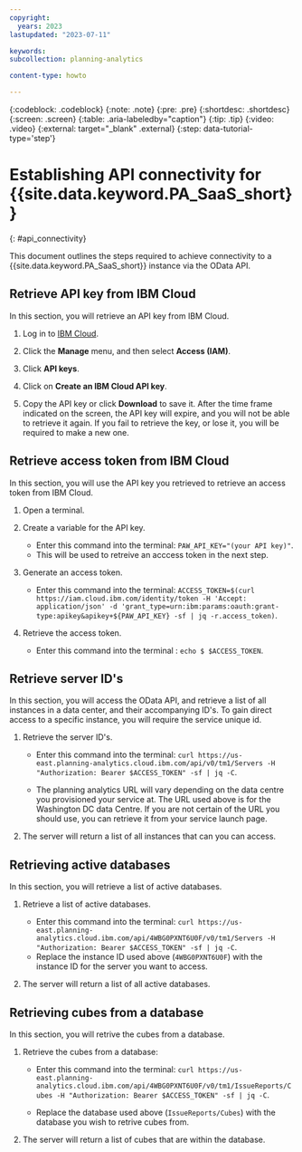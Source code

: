 ```yaml
---
copyright:
  years: 2023
lastupdated: "2023-07-11"

keywords:
subcollection: planning-analytics

content-type: howto

---
```


{:codeblock: .codeblock}
{:note: .note}
{:pre: .pre}
{:shortdesc: .shortdesc}
{:screen: .screen}
{:table: .aria-labeledby="caption"}
{:tip: .tip}
{:video: .video}
{:external: target="_blank" .external}
{:step: data-tutorial-type='step'}

<!-- Re-word steps in this topic? -->

# Establishing API connectivity for {{site.data.keyword.PA_SaaS_short}}
{: #api_connectivity}

This document outlines the steps required to achieve connectivity to a {{site.data.keyword.PA_SaaS_short}} instance via the OData API.

## Retrieve API key from IBM Cloud

In this section, you will retrieve an API key from IBM Cloud.

1. Log in to [IBM Cloud](https://cloud.ibm.com/).

2. Click the **Manage** menu, and then select **Access (IAM)**.

3. Click **API keys**.

4. Click on **Create an IBM Cloud API key**.

5. Copy the API key or click **Download** to save it. After the time frame indicated on the screen, the API key will expire, and you will not be able to retrieve it again. If you fail to retrieve the key, or lose it, you will be required to make a new one.

## Retrieve access token from IBM Cloud

In this section, you will use the API key you retrieved to retrieve an access token from IBM Cloud.

1. Open a terminal.

2. Create a variable for the API key.
    - Enter this command into the terminal: `PAW_API_KEY="(your API key)"`.
    - This will be used to retreive an acccess token in the next step.

3. Generate an access token.
    - Enter this command into the terminal: `ACCESS_TOKEN=$(curl https://iam.cloud.ibm.com/identity/token -H 'Accept: application/json' -d 'grant_type=urn:ibm:params:oauth:grant-type:apikey&apikey+${PAW_API_KEY} -sf | jq -r.access_token)`.

4. Retrieve the access token.
    - Enter this command into the terminal : `echo $ $ACCESS_TOKEN`.

## Retrieve server ID's

In this section, you will access the OData API, and retrieve a list of all instances in a data center, and their accompanying ID's. To gain direct access to a specific instance, you will require the service unique id.

1. Retrieve the server ID's.
    - Enter this command into the terminal: `curl https://us-east.planning-analytics.cloud.ibm.com/api/v0/tm1/Servers -H "Authorization: Bearer $ACCESS_TOKEN" -sf | jq -C`.

    - The planning analytics URL will vary depending on the data centre you provisioned your service
at. The URL used above is for the Washington DC data Centre. If you are not certain of the URL you
should use, you can retrieve it from your service launch page.

2. The server will return a list of all instances that can you can access.

## Retrieving active databases

In this section, you will retrieve a list of active databases.

1. Retrieve a list of active databases.
    - Enter this command into the terminal: `curl https://us-east.planning-analytics.cloud.ibm.com/api/4WBG0PXNT6U0F/v0/tm1/Servers -H "Authorization: Bearer $ACCESS_TOKEN" -sf | jq -C`.
    - Replace the instance ID used above (`4WBG0PXNT6U0F`) with the instance ID for the server you want to access.

2. The server will return a list of all active databases.

## Retrieving cubes from a database

In this section, you will retrive the cubes from a database.

1. Retrieve the cubes from a database:
    - Enter this command into the terminal: `curl https://us-east.planning-analytics.cloud.ibm.com/api/4WBG0PXNT6U0F/v0/tm1/IssueReports/Cubes -H "Authorization: Bearer $ACCESS_TOKEN" -sf | jq -C`.

    - Replace the database used above (`IssueReports/Cubes`) with the database you wish to retrive cubes from.

2. The server will return a list of cubes that are within the database.
